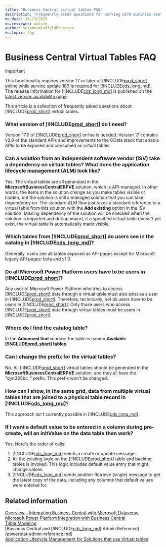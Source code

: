 ```yaml
---
title: "Business Central virtual tables FAQ"
description: "Frequently asked questions for working with Business Central virtual tables"
ms.date: 11/13/2023
ms.reviewer: solsen
author: SusanneWindfeldPedersen
ms.topic: faq
---
```


# Business Central Virtual Tables FAQ

> [!IMPORTANT]  
> This functionality requires version 17 or later of [!INCLUDE[prod_short](../developer/includes/prod_short.md)] online while service update 189 is required for [!INCLUDE[cds_long_md](../includes/cds_long_md.md)]. The release information for [!INCLUDE[cds_long_md](../includes/cds_long_md.md)] is published on the [latest version availability page](/dynamics365/released-versions/dynamics-365ce#all-version-availability).

This article is a collection of frequently asked questions about [!INCLUDE[prod_short](../developer/includes/prod_short.md)] virtual tables. 

### What version of [!INCLUDE[prod_short](../developer/includes/prod_short.md)] do I need?

Version 17.0 of [!INCLUDE[prod_short](../developer/includes/prod_short.md)] online is needed. Version 17 contains v2.0 of the standard APIs and improvements to the OData stack that enable APIs to be exposed and consumed as virtual tables.  

### Can a solution from an independent software vendor (ISV) take a dependency on virtual tables? What does the application lifecycle management (ALM) look like?

Yes. The virtual tables are all generated in the **MicrosoftBusinessCentralERPVE** solution, which is API-managed. In other words, the items in the solution change as you make tables visible or hidden, but the solution is still a managed solution that you can take dependency on. The standard ALM flow just takes a standard reference to a virtual table from this solution with the **Add existing** option in the ISV solution. Missing dependency of the solution will be checked when the solution is imported and during import, if a specified virtual table doesn't yet exist, the virtual table is automatically made visible.

### Which tables from [!INCLUDE[prod_short](../developer/includes/prod_short.md)] do users see in the catalog in [!INCLUDE[cds_long_md](../includes/cds_long_md.md)]?

Generally, users see all tables exposed as API pages except for Microsoft legacy API pages: beta and v1.0.

### Do all Microsoft Power Platform users have to be users in [!INCLUDE[prod_short](../developer/includes/prod_short.md)]?

Any user of Microsoft Power Platform who tries to access [!INCLUDE[prod_short](../developer/includes/prod_short.md)] data through a virtual table must also exist as a user in [!INCLUDE[prod_short](../developer/includes/prod_short.md)]. Therefore, technically, not *all* users have to be users in [!INCLUDE[prod_short](../developer/includes/prod_short.md)]. Only those users who access [!INCLUDE[prod_short](../developer/includes/prod_short.md)] data through virtual tables must be users in [!INCLUDE[prod_short](../developer/includes/prod_short.md)].

### Where do I find the catalog table?

In the **Advanced find** window, the table is named **Available [!INCLUDE[prod_short](../developer/includes/prod_short.md)] tables**.

### Can I change the prefix for the virtual tables?

No. All [!INCLUDE[prod_short](../developer/includes/prod_short.md)] virtual tables should be generated in the **MicrosoftBusinessCentralERPVE** solution, and they all have the "dyn365bc\_" prefix. This prefix won't be changed.

### How can I show, in the same grid, data from multiple virtual tables that are joined to a physical table record in [!INCLUDE[cds_long_md](../includes/cds_long_md.md)]?

This approach isn't currently possible in [!INCLUDE[cds_long_md](../includes/cds_long_md.md)].

### If I want a default value to be entered in a column during pre-create, will an initValue on the data table then work?

Yes. Here's the order of calls:

1. [!INCLUDE[cds_long_md](../includes/cds_long_md.md)] sends a create or update message.
2. All the existing logic on the [!INCLUDE[prod_short](../developer/includes/prod_short.md)] table and backing tables is invoked. This logic includes default value entry that might change values.
3. [!INCLUDE[cds_long_md](../includes/cds_long_md.md)] sends another Retrieve (single) message to get the latest copy of the data, including any columns that default values were entered for.

## Related information

[Overview - Integrating Business Central with Microsoft Dataverse](../developer/dataverse-integration-overview.md)  
[Microsoft Power Platform Integration with Business Central](powerplat-overview.md)  
[Table Modeling](powerplat-entity-modeling.md)  
[Business Central and [!INCLUDE[cds_long_md](../includes/cds_long_md.md)] Admin Reference](powerplat-admin-reference.md)  
[Application Lifecycle Management for Solutions that use Virtual tables](powerplat-app-lifecycle-management.md)
